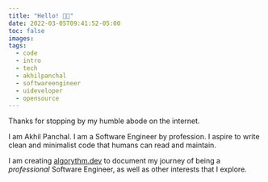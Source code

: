 ```yaml
---
title: "Hello! 👋🏽"
date: 2022-03-05T09:41:52-05:00
toc: false
images:
tags:
  - code
  - intro
  - tech
  - akhilpanchal
  - softwareengineer
  - uideveloper
  - opensource
---
```


Thanks for stopping by my humble abode on the internet.

I am Akhil Panchal. I am a Software Engineer by profession. I aspire to write clean and minimalist code that humans can read and maintain.

I am creating [algorythm.dev](https://algorythm.dev) to document my journey of being a _professional_ Software Engineer, as well as other interests that I explore.
